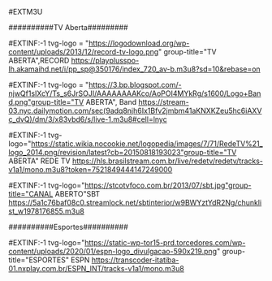 #EXTM3U

##########TV Aberta#########

#EXTINF:-1 tvg-logo = "https://logodownload.org/wp-content/uploads/2013/12/record-tv-logo.png"
group-title="TV ABERTA",RECORD 
https://playplusspo-lh.akamaihd.net/i/pp_sp@350176/index_720_av-b.m3u8?sd=10&rebase=on
 
#EXTINF:-1 tvg-logo = "https://3.bp.blogspot.com/-njwQf1sIXcY/Ts_s6JrSOJI/AAAAAAAAKco/AoPOI4MYkRg/s1600/Logo+Band.png"group-title="TV ABERTA", Band 
https://stream-03.nyc.dailymotion.com/sec(9adq8njh6Ix1Bfv2jmbm41aKNXKZeu5hc6iAXVc_dvQ)/dm/3/x83vbd6/s/live-1.m3u8#cell=lnyc

#EXTINF:-1 tvg-logo="https://static.wikia.nocookie.net/logopedia/images/7/71/RedeTV%21_logo_2014.png/revision/latest?cb=20150818193023"group-title="TV ABERTA" REDE TV
https://hls.brasilstream.com.br/live/redetv/redetv/tracks-v1a1/mono.m3u8?token=7521849444147249000

#EXTINF:-1 tvg-logo="https://stcotvfoco.com.br/2013/07/sbt.jpg"group-title="CANAL ABERTO"SBT
https://5a1c76baf08c0.streamlock.net/sbtinterior/w9BWYztYdR2Ng/chunklist_w1978176855.m3u8

##########Esportes##########

#EXTINF:-1 tvg-logo="https://static-wp-tor15-prd.torcedores.com/wp-content/uploads/2020/01/espn-logo_divulgacao-590x219.png" group-title="ESPORTES" ESPN
https://transcoder-itatiba-01.nxplay.com.br/ESPN_INT/tracks-v1a1/mono.m3u8
